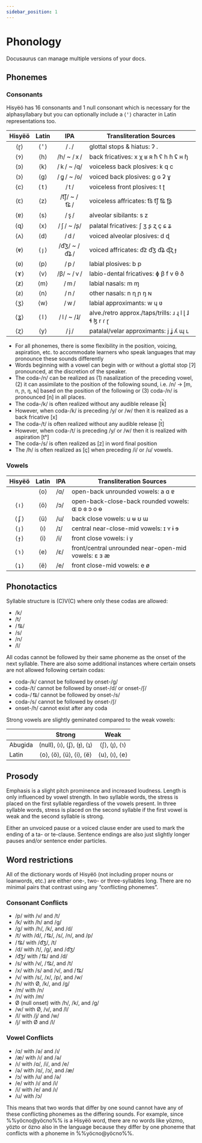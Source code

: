 ```yaml
---
sidebar_position: 1
---
```


# Phonology

Docusaurus can manage multiple versions of your docs.

## Phonemes

### Consonants

Hisyëö has 16 consonants and 1 null consonant which is necessary for the
alphasyllabary but you can optionally include a ⟨ ꞌ ⟩ character in Latin
representations too.

| Hisyëö |  Latin   |      IPA      | Transliteration Sources                                    |
| :----: | :------: | :-----------: | ---------------------------------------------------------- |
| ⟨ɽ⟩  | ⟨ ꞌ ⟩ |     / . /     | glottal stops & hiatus: ʔ .                                |
| ⟨ɂ⟩  |  ⟨h⟩   |  /h/ ~ / x /  | back fricatives: x χ ʁ ʀ ħ ʕ h ɦ ʢ ʜ ɧ                     |
| ⟨ɔ⟩  |  ⟨k⟩   |  / k / ~ /q/  | voiceless back plosives: k q c                             |
| ⟨ꜿ⟩ |  ⟨g⟩   |  / ɡ͈ / ~ /ɢ/  | voiced back plosives: g ɢ ʡ ɣ                              |
| ⟨c⟩  | ⟨ t ⟩  |     / t /     | voiceless front plosives: t ʈ                              |
| ⟨ꞇ⟩ |  ⟨z⟩   | /t͡ʃ/ ~ / t͡ɕ / | voiceless affricates: t͡s  t͡ʃ  t͡ɕ  ʈ͡ʂ                       |
| ⟨ɐ⟩  |  ⟨s⟩   |     / s̟ /     | alveolar sibilants: s z                                    |
| ⟨ɋ⟩  |  ⟨x⟩   |  / ʃ / ~ /ʂ/  | palatal fricatives: ʃ ʒ ʂ ʐ ç ɕ ʑ                          |
| ⟨ʌ⟩  |  ⟨d⟩   |     / d /     | voiced alveolar plosives: d ɖ                              |
| ⟨ⱴ⟩ | ⟨ ȷ ⟩  | /d͡ʒ/ ~ / d͡ʑ / | voiced affricates: d͡z d͡ʒ d͡ʑ ɖ͡ʐ ɟ                           |
| ⟨ʋ⟩  |  ⟨p⟩   |     / p /     | labial plosives:  b p                                      |
| ⟨ɤ⟩  |  ⟨v⟩   |  /β/ ~ / v /  | labio-dental fricatives: ɸ β f v θ ð                       |
| ⟨ƶ⟩  |  ⟨m⟩   |     / m /     | labial nasals: m ɱ                                         |
| ⟨ƨ⟩  |  ⟨n⟩   |     / n /     | other nasals:  n ɳ ɲ ŋ ɴ                                   |
| ⟨ʒ⟩  |  ⟨w⟩   |     / w /     | labial approximants: w ɥ ʋ                                 |
| ⟨ʓ⟩  | ⟨ l ⟩  |  / l / ~ /ɺ/  | alve./retro approx./taps/trills: ɹ  ɻ  l  ɭ  ɺ ɬ ɮ  r  ɾ ɽ |
| ⟨ɀ⟩  |  ⟨y⟩   |     / j /     | patalal/velar approximants: j ʝ ʎ ɰ ʟ                      |

- For all phonemes, there is some flexibility in the position, voicing, aspiration, etc. to accommodate learners who speak languages that may pronounce these sounds differently
- Words beginning with a vowel can begin with or without a glottal stop [ʔ] pronounced, at the discretion of the speaker.
- The coda-/n/ can be realized as (1) nasalization of the preceding vowel, (2) it can assimilate to the position of the following sound, i.e. /n/ → [m, n, ɲ, ŋ, ɴ] based on the position of the following or (3) coda-/n/ is pronounced [n] in all places.
- The coda-/k/ is often realized without any audible release [k̚]
- However, when coda-/k/ is preceding /y/ or /w/ then it is realized as a back fricative [x]
- The coda-/t/ is often realized without any audible release [t̚]
- However, when coda-/t/ is preceding /y/ or /w/ then it is realized with aspiration [tʰ]
- The coda-/s/ is often realized as [z] in word final position
- The /h/ is often realized as [ç] when preceding /i/ or /u/ vowels.


### Vowels

| Hisyëö  | Latin | IPA | Transliteration Sources                             |
| :-----: | :---: | --- | --------------------------------------------------- |
|         | ⟨o⟩ | /ɑ/ | open-back unrounded vowels: a ɑ ɐ                        |
| ⟨ ı ⟩ | ⟨ö⟩ | /ɔ/ | open-back-close-back rounded vowels: ɶ ɒ ɞ ɔ o ɵ               |
| ⟨ ʄ ⟩ | ⟨ü⟩ | /u/ | back close vowels: u ʉ ʊ ɯ                          |
| ⟨ ȷ ⟩ | ⟨ı⟩ | /ɪ/ | central near-close-mid vowels: ɪ ʏ ɨ ɘ       |
| ⟨ ɟ ⟩ | ⟨i⟩ | /i/ | front close vowels: i y                     |
| ⟨ ɿ ⟩ | ⟨e⟩ | /ɛ/ | front/central unrounded near-open-mid vowels: ɛ ɜ æ |
| ⟨ ʇ ⟩ | ⟨ë⟩ | /e/ | front close-mid vowels: e ø                         |

## Phonotactics

Syllable structure is (C)V(C) where only these codas are allowed:
- /k/
- /t/
- / t͡ɕ/
- /s/
- /n/
- /l/

All codas cannot be followed by their same phoneme as the onset of the next
syllable. There are also some additional instances where certain onsets are not
allowed following certain codas:
- coda-/k/ cannot be followed by onset-/g/
- coda-/t/ cannot be followed by onset-/d/ or onset-/ʃ/
- coda-/ t͡ɕ/ cannot be followed by onset-/s/
- coda-/s/ cannot be followed by onset-/ʃ/
- onset-/h/ cannot exist after any coda

Strong vowels are slightly geminated compared to the weak vowels:

|         |               Strong               |        Weak         |
| ------- | :--------------------------------: | :-----------------: |
| Abugida | (null), ⟨ı⟩, ⟨ʄ⟩, ⟨ɟ⟩, ⟨ʇ⟩ | ⟨ʃ⟩, ⟨ȷ⟩, ⟨ɿ⟩ |
| Latin   | ⟨o⟩, ⟨ö⟩, ⟨ü⟩, ⟨i⟩, ⟨ë⟩  | ⟨u⟩, ⟨ı⟩, ⟨e⟩ |

## Prosody

Emphasis is a slight pitch prominence and increased loudness. Length is only
influenced by vowel strength. In two syllable words, the stress is placed on the
first syllable regardless of the vowels present. In three syllable words, stress
is placed on the second syllable if the first vowel is weak and the second
syllable is strong.

Either an unvoiced pause or a voiced clause ender are used to mark the ending of
a ta- or te-clause. Sentence endings are also just slightly longer pauses and/or
sentence ender particles.

## Word restrictions

All of the dictionary words of Hisyëö (not including proper nouns or loanwords,
etc.) are either one-, two- or three-syllables long. There are no minimal pairs
that contrast using any “conflicting phonemes”.

### Consonant Conflicts
- /p/ with /v/ and /t/
- /k/ with /h/ and /g/
- /g/ with /h/, /k/, and /d/
- /t/ with /d/, / t͡ɕ/, /s/, /n/, and /p/
- / t͡ɕ/ with /d͡ʒ/, /t/
- /d/ with /t/, /g/, and /d͡ʒ/
- /d͡ʒ/ with / t͡ɕ/ and /d/
- /s/ with /v/, / t͡ɕ/, and /t/
- /x/ with /s/ and /v/, and / t͡ɕ/
- /v/ with /s/, /x/, /p/, and /w/
- /h/ with Ø, /k/, and /g/
- /m/ with /n/
- /n/ with /m/
- Ø (null onset) with /h/, /k/, and /g/
- /w/ with Ø, /v/, and /l/
- /l/ with /j/ and /w/
- /j/ with Ø and /l/

### Vowel Conflicts
- /ɑ/ with /ə/ and /ı/           
- /æ/ with /ı/ and /ə/    
- /ı/ with /ɑ/, /i/, and /e/
- /ə/ with /ɑ/, /ɔ/, and /æ/
- /ɔ/ with /u/ and /ə/
- /e/ with /ı/ and /i/
- /i/ with /e/ and /ı/
- /u/ with /ɔ/

This means that two words that differ by one sound cannot have any of these conflicting phonemes as the differing sounds. For example, since %%yöcno@yöcno%% is a Hisyëö word, there are no words like yözmo, yözto or özno also in the language because they differ by one phoneme that conflicts with a phoneme in %%yöcno@yöcno%%.